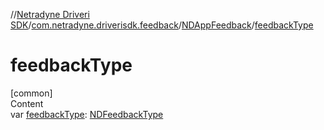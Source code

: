//[Netradyne Driveri SDK](../../index.md)/[com.netradyne.driverisdk.feedback](../index.md)/[NDAppFeedback](index.md)/[feedbackType](feedback-type.md)



# feedbackType  
[common]  
Content  
var [feedbackType](feedback-type.md): [NDFeedbackType](../-n-d-feedback-type/index.md)  




